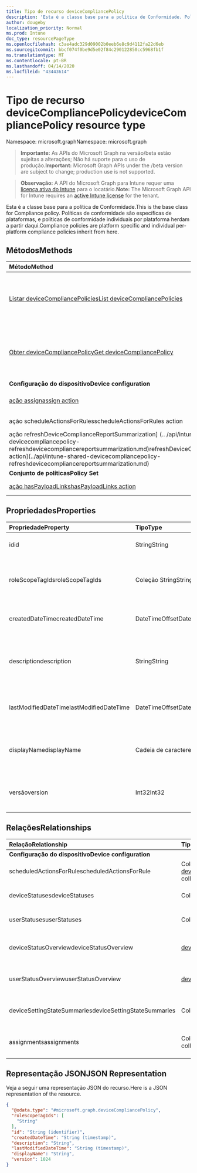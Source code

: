 ```yaml
---
title: Tipo de recurso deviceCompliancePolicy
description: 'Esta é a classe base para a política de Conformidade. Políticas de conformidade são específicas de plataformas, e políticas de conformidade individuais por plataforma herdam a partir daqui. '
author: dougeby
localization_priority: Normal
ms.prod: Intune
doc_type: resourcePageType
ms.openlocfilehash: c3ae4adc329d09002b0eeb6e8c9d4112fa22d6eb
ms.sourcegitcommit: bbcf074f0be9d5e02f84c290122850cc5968fb1f
ms.translationtype: MT
ms.contentlocale: pt-BR
ms.lasthandoff: 04/14/2020
ms.locfileid: "43443614"
---
```

# <a name="devicecompliancepolicy-resource-type"></a><span data-ttu-id="0ac98-104">Tipo de recurso deviceCompliancePolicy</span><span class="sxs-lookup"><span data-stu-id="0ac98-104">deviceCompliancePolicy resource type</span></span>

<span data-ttu-id="0ac98-105">Namespace: microsoft.graph</span><span class="sxs-lookup"><span data-stu-id="0ac98-105">Namespace: microsoft.graph</span></span>

> <span data-ttu-id="0ac98-106">**Importante:** As APIs do Microsoft Graph na versão/beta estão sujeitas a alterações; Não há suporte para o uso de produção.</span><span class="sxs-lookup"><span data-stu-id="0ac98-106">**Important:** Microsoft Graph APIs under the /beta version are subject to change; production use is not supported.</span></span>

> <span data-ttu-id="0ac98-107">**Observação:** A API do Microsoft Graph para Intune requer uma [licença ativa do Intune](https://go.microsoft.com/fwlink/?linkid=839381) para o locatário.</span><span class="sxs-lookup"><span data-stu-id="0ac98-107">**Note:** The Microsoft Graph API for Intune requires an [active Intune license](https://go.microsoft.com/fwlink/?linkid=839381) for the tenant.</span></span>

<span data-ttu-id="0ac98-108">Esta é a classe base para a política de Conformidade.</span><span class="sxs-lookup"><span data-stu-id="0ac98-108">This is the base class for Compliance policy.</span></span> <span data-ttu-id="0ac98-109">Políticas de conformidade são específicas de plataformas, e políticas de conformidade individuais por plataforma herdam a partir daqui.</span><span class="sxs-lookup"><span data-stu-id="0ac98-109">Compliance policies are platform specific and individual per-platform compliance policies inherit from here.</span></span> 

## <a name="methods"></a><span data-ttu-id="0ac98-110">Métodos</span><span class="sxs-lookup"><span data-stu-id="0ac98-110">Methods</span></span>
|<span data-ttu-id="0ac98-111">Método</span><span class="sxs-lookup"><span data-stu-id="0ac98-111">Method</span></span>|<span data-ttu-id="0ac98-112">Tipo de retorno</span><span class="sxs-lookup"><span data-stu-id="0ac98-112">Return Type</span></span>|<span data-ttu-id="0ac98-113">Descrição</span><span class="sxs-lookup"><span data-stu-id="0ac98-113">Description</span></span>|
|:---|:---|:---|
|[<span data-ttu-id="0ac98-114">Listar deviceCompliancePolicies</span><span class="sxs-lookup"><span data-stu-id="0ac98-114">List deviceCompliancePolicies</span></span>](../api/intune-shared-devicecompliancepolicy-list.md)|<span data-ttu-id="0ac98-115">Coleção [deviceCompliancePolicy](../resources/intune-shared-devicecompliancepolicy.md)</span><span class="sxs-lookup"><span data-stu-id="0ac98-115">[deviceCompliancePolicy](../resources/intune-shared-devicecompliancepolicy.md) collection</span></span>|<span data-ttu-id="0ac98-116">Lista propriedades e relações dos objetos [deviceCompliancePolicy](../resources/intune-shared-devicecompliancepolicy.md).</span><span class="sxs-lookup"><span data-stu-id="0ac98-116">List properties and relationships of the [deviceCompliancePolicy](../resources/intune-shared-devicecompliancepolicy.md) objects.</span></span>|
|[<span data-ttu-id="0ac98-117">Obter deviceCompliancePolicy</span><span class="sxs-lookup"><span data-stu-id="0ac98-117">Get deviceCompliancePolicy</span></span>](../api/intune-shared-devicecompliancepolicy-get.md)|[<span data-ttu-id="0ac98-118">deviceCompliancePolicy</span><span class="sxs-lookup"><span data-stu-id="0ac98-118">deviceCompliancePolicy</span></span>](../resources/intune-shared-devicecompliancepolicy.md)|<span data-ttu-id="0ac98-119">Propriedades de leitura e relações do objeto [deviceCompliancePolicy](../resources/intune-shared-devicecompliancepolicy.md).</span><span class="sxs-lookup"><span data-stu-id="0ac98-119">Read properties and relationships of the [deviceCompliancePolicy](../resources/intune-shared-devicecompliancepolicy.md) object.</span></span>|
|<span data-ttu-id="0ac98-120">**Configuração do dispositivo**</span><span class="sxs-lookup"><span data-stu-id="0ac98-120">**Device configuration**</span></span>|
|[<span data-ttu-id="0ac98-121">ação assign</span><span class="sxs-lookup"><span data-stu-id="0ac98-121">assign action</span></span>](../api/intune-shared-devicecompliancepolicy-assign.md)|<span data-ttu-id="0ac98-122">Coleção [deviceCompliancePolicyAssignment](../resources/intune-deviceconfig-devicecompliancepolicyassignment.md)</span><span class="sxs-lookup"><span data-stu-id="0ac98-122">[deviceCompliancePolicyAssignment](../resources/intune-deviceconfig-devicecompliancepolicyassignment.md) collection</span></span>|<span data-ttu-id="0ac98-123">Ainda não documentado</span><span class="sxs-lookup"><span data-stu-id="0ac98-123">Not yet documented</span></span>|
|<span data-ttu-id="0ac98-124">ação scheduleActionsForRules</span><span class="sxs-lookup"><span data-stu-id="0ac98-124">scheduleActionsForRules action</span></span>|<span data-ttu-id="0ac98-125">Nenhuma</span><span class="sxs-lookup"><span data-stu-id="0ac98-125">None</span></span>|<span data-ttu-id="0ac98-126">Ainda não documentado</span><span class="sxs-lookup"><span data-stu-id="0ac98-126">Not yet documented</span></span>|
|<span data-ttu-id="0ac98-127">ação refreshDeviceComplianceReportSummarization] (.. /api/intune-shared-devicecompliancepolicy-refreshdevicecompliancereportsummarization.md)</span><span class="sxs-lookup"><span data-stu-id="0ac98-127">refreshDeviceComplianceReportSummarization action](../api/intune-shared-devicecompliancepolicy-refreshdevicecompliancereportsummarization.md)</span></span>|<span data-ttu-id="0ac98-128">Nenhuma</span><span class="sxs-lookup"><span data-stu-id="0ac98-128">None</span></span>|<span data-ttu-id="0ac98-129">Ainda não documentado</span><span class="sxs-lookup"><span data-stu-id="0ac98-129">Not yet documented</span></span>|
|<span data-ttu-id="0ac98-130">**Conjunto de políticas**</span><span class="sxs-lookup"><span data-stu-id="0ac98-130">**Policy Set**</span></span>|
|[<span data-ttu-id="0ac98-131">ação hasPayloadLinks</span><span class="sxs-lookup"><span data-stu-id="0ac98-131">hasPayloadLinks action</span></span>](../api/intune-shared-devicecompliancepolicy-haspayloadlinks.md)|<span data-ttu-id="0ac98-132">coleção [hasPayloadLinkResultItem](../resources/intune-policyset-haspayloadlinkresultitem.md)</span><span class="sxs-lookup"><span data-stu-id="0ac98-132">[hasPayloadLinkResultItem](../resources/intune-policyset-haspayloadlinkresultitem.md) collection</span></span>|<span data-ttu-id="0ac98-133">Ainda não documentado</span><span class="sxs-lookup"><span data-stu-id="0ac98-133">Not yet documented</span></span>|

## <a name="properties"></a><span data-ttu-id="0ac98-134">Propriedades</span><span class="sxs-lookup"><span data-stu-id="0ac98-134">Properties</span></span>
|<span data-ttu-id="0ac98-135">Propriedade</span><span class="sxs-lookup"><span data-stu-id="0ac98-135">Property</span></span>|<span data-ttu-id="0ac98-136">Tipo</span><span class="sxs-lookup"><span data-stu-id="0ac98-136">Type</span></span>|<span data-ttu-id="0ac98-137">Descrição</span><span class="sxs-lookup"><span data-stu-id="0ac98-137">Description</span></span>|
|:---|:---|:---|
|<span data-ttu-id="0ac98-138">id</span><span class="sxs-lookup"><span data-stu-id="0ac98-138">id</span></span>|<span data-ttu-id="0ac98-139">String</span><span class="sxs-lookup"><span data-stu-id="0ac98-139">String</span></span>|<span data-ttu-id="0ac98-140">Chave da entidade.</span><span class="sxs-lookup"><span data-stu-id="0ac98-140">Key of the entity.</span></span>|
|<span data-ttu-id="0ac98-141">roleScopeTagIds</span><span class="sxs-lookup"><span data-stu-id="0ac98-141">roleScopeTagIds</span></span>|<span data-ttu-id="0ac98-142">Coleção String</span><span class="sxs-lookup"><span data-stu-id="0ac98-142">String collection</span></span>|<span data-ttu-id="0ac98-143">Lista de marcas de escopo para esta instância de entidade.</span><span class="sxs-lookup"><span data-stu-id="0ac98-143">List of Scope Tags for this Entity instance.</span></span>|
|<span data-ttu-id="0ac98-144">createdDateTime</span><span class="sxs-lookup"><span data-stu-id="0ac98-144">createdDateTime</span></span>|<span data-ttu-id="0ac98-145">DateTimeOffset</span><span class="sxs-lookup"><span data-stu-id="0ac98-145">DateTimeOffset</span></span>|<span data-ttu-id="0ac98-146">DateTime em que o objeto foi criado.</span><span class="sxs-lookup"><span data-stu-id="0ac98-146">DateTime the object was created.</span></span>|
|<span data-ttu-id="0ac98-147">description</span><span class="sxs-lookup"><span data-stu-id="0ac98-147">description</span></span>|<span data-ttu-id="0ac98-148">String</span><span class="sxs-lookup"><span data-stu-id="0ac98-148">String</span></span>|<span data-ttu-id="0ac98-149">Descrição fornecida pelo administrador da Configuração do dispositivo.</span><span class="sxs-lookup"><span data-stu-id="0ac98-149">Admin provided description of the Device Configuration.</span></span>|
|<span data-ttu-id="0ac98-150">lastModifiedDateTime</span><span class="sxs-lookup"><span data-stu-id="0ac98-150">lastModifiedDateTime</span></span>|<span data-ttu-id="0ac98-151">DateTimeOffset</span><span class="sxs-lookup"><span data-stu-id="0ac98-151">DateTimeOffset</span></span>|<span data-ttu-id="0ac98-152">DateTime da última modificação do objeto.</span><span class="sxs-lookup"><span data-stu-id="0ac98-152">DateTime the object was last modified.</span></span>|
|<span data-ttu-id="0ac98-153">displayName</span><span class="sxs-lookup"><span data-stu-id="0ac98-153">displayName</span></span>|<span data-ttu-id="0ac98-154">Cadeia de caracteres</span><span class="sxs-lookup"><span data-stu-id="0ac98-154">String</span></span>|<span data-ttu-id="0ac98-155">O administrador forneceu o nome da Configuração do dispositivo.</span><span class="sxs-lookup"><span data-stu-id="0ac98-155">Admin provided name of the device configuration.</span></span>|
|<span data-ttu-id="0ac98-156">versão</span><span class="sxs-lookup"><span data-stu-id="0ac98-156">version</span></span>|<span data-ttu-id="0ac98-157">Int32</span><span class="sxs-lookup"><span data-stu-id="0ac98-157">Int32</span></span>|<span data-ttu-id="0ac98-158">Versão da configuração do dispositivo.</span><span class="sxs-lookup"><span data-stu-id="0ac98-158">Version of the device configuration.</span></span>|

## <a name="relationships"></a><span data-ttu-id="0ac98-159">Relações</span><span class="sxs-lookup"><span data-stu-id="0ac98-159">Relationships</span></span>
|<span data-ttu-id="0ac98-160">Relação</span><span class="sxs-lookup"><span data-stu-id="0ac98-160">Relationship</span></span>|<span data-ttu-id="0ac98-161">Tipo</span><span class="sxs-lookup"><span data-stu-id="0ac98-161">Type</span></span>|<span data-ttu-id="0ac98-162">Descrição</span><span class="sxs-lookup"><span data-stu-id="0ac98-162">Description</span></span>|
|:---|:---|:---|
|<span data-ttu-id="0ac98-163">**Configuração do dispositivo**</span><span class="sxs-lookup"><span data-stu-id="0ac98-163">**Device configuration**</span></span>|
|<span data-ttu-id="0ac98-164">scheduledActionsForRule</span><span class="sxs-lookup"><span data-stu-id="0ac98-164">scheduledActionsForRule</span></span>|<span data-ttu-id="0ac98-165">Coleção [deviceComplianceScheduledActionForRule](../resources/intune-deviceconfig-devicecompliancescheduledactionforrule.md)</span><span class="sxs-lookup"><span data-stu-id="0ac98-165">[deviceComplianceScheduledActionForRule](../resources/intune-deviceconfig-devicecompliancescheduledactionforrule.md) collection</span></span>|<span data-ttu-id="0ac98-166">A lista de ações agendadas para essa regra</span><span class="sxs-lookup"><span data-stu-id="0ac98-166">The list of scheduled action for this rule</span></span>|
|<span data-ttu-id="0ac98-167">deviceStatuses</span><span class="sxs-lookup"><span data-stu-id="0ac98-167">deviceStatuses</span></span>|<span data-ttu-id="0ac98-168">Coleção [deviceComplianceDeviceStatus](../resources/intune-deviceconfig-devicecompliancedevicestatus.md)</span><span class="sxs-lookup"><span data-stu-id="0ac98-168">[deviceComplianceDeviceStatus](../resources/intune-deviceconfig-devicecompliancedevicestatus.md) collection</span></span>|<span data-ttu-id="0ac98-169">Lista de DeviceComplianceDeviceStatus.</span><span class="sxs-lookup"><span data-stu-id="0ac98-169">List of DeviceComplianceDeviceStatus.</span></span>|
|<span data-ttu-id="0ac98-170">userStatuses</span><span class="sxs-lookup"><span data-stu-id="0ac98-170">userStatuses</span></span>|<span data-ttu-id="0ac98-171">Coleção [deviceComplianceUserStatus](../resources/intune-deviceconfig-devicecomplianceuserstatus.md)</span><span class="sxs-lookup"><span data-stu-id="0ac98-171">[deviceComplianceUserStatus](../resources/intune-deviceconfig-devicecomplianceuserstatus.md) collection</span></span>|<span data-ttu-id="0ac98-172">Lista de DeviceComplianceUserStatus.</span><span class="sxs-lookup"><span data-stu-id="0ac98-172">List of DeviceComplianceUserStatus.</span></span>|
|<span data-ttu-id="0ac98-173">deviceStatusOverview</span><span class="sxs-lookup"><span data-stu-id="0ac98-173">deviceStatusOverview</span></span>|[<span data-ttu-id="0ac98-174">deviceComplianceDeviceOverview</span><span class="sxs-lookup"><span data-stu-id="0ac98-174">deviceComplianceDeviceOverview</span></span>](../resources/intune-deviceconfig-devicecompliancedeviceoverview.md)|<span data-ttu-id="0ac98-175">Visão geral de status de dispositivos para conformidade de dispositivos</span><span class="sxs-lookup"><span data-stu-id="0ac98-175">Device compliance devices status overview</span></span>|
|<span data-ttu-id="0ac98-176">userStatusOverview</span><span class="sxs-lookup"><span data-stu-id="0ac98-176">userStatusOverview</span></span>|[<span data-ttu-id="0ac98-177">deviceComplianceUserOverview</span><span class="sxs-lookup"><span data-stu-id="0ac98-177">deviceComplianceUserOverview</span></span>](../resources/intune-deviceconfig-devicecomplianceuseroverview.md)|<span data-ttu-id="0ac98-178">Visão geral de status de usuários para conformidade de dispositivos</span><span class="sxs-lookup"><span data-stu-id="0ac98-178">Device compliance users status overview</span></span>|
|<span data-ttu-id="0ac98-179">deviceSettingStateSummaries</span><span class="sxs-lookup"><span data-stu-id="0ac98-179">deviceSettingStateSummaries</span></span>|<span data-ttu-id="0ac98-180">Coleção [settingStateDeviceSummary](../resources/intune-deviceconfig-settingstatedevicesummary.md)</span><span class="sxs-lookup"><span data-stu-id="0ac98-180">[settingStateDeviceSummary](../resources/intune-deviceconfig-settingstatedevicesummary.md) collection</span></span>|<span data-ttu-id="0ac98-181">Resumo do dispositivo para estado de configuração de conformidade</span><span class="sxs-lookup"><span data-stu-id="0ac98-181">Compliance Setting State Device Summary</span></span>|
|<span data-ttu-id="0ac98-182">assignments</span><span class="sxs-lookup"><span data-stu-id="0ac98-182">assignments</span></span>|<span data-ttu-id="0ac98-183">Coleção [deviceCompliancePolicyAssignment](../resources/intune-deviceconfig-devicecompliancepolicyassignment.md)</span><span class="sxs-lookup"><span data-stu-id="0ac98-183">[deviceCompliancePolicyAssignment](../resources/intune-deviceconfig-devicecompliancepolicyassignment.md) collection</span></span>|<span data-ttu-id="0ac98-184">A coleção de atribuições para essa política de conformidade.</span><span class="sxs-lookup"><span data-stu-id="0ac98-184">The collection of assignments for this compliance policy.</span></span>|

## <a name="json-representation"></a><span data-ttu-id="0ac98-185">Representação JSON</span><span class="sxs-lookup"><span data-stu-id="0ac98-185">JSON Representation</span></span>
<span data-ttu-id="0ac98-186">Veja a seguir uma representação JSON do recurso.</span><span class="sxs-lookup"><span data-stu-id="0ac98-186">Here is a JSON representation of the resource.</span></span>
<!-- {
  "blockType": "resource",
  "keyProperty": "id",
  "@odata.type": "microsoft.graph.deviceCompliancePolicy"
}
-->
``` json
{
  "@odata.type": "#microsoft.graph.deviceCompliancePolicy",
  "roleScopeTagIds": [
    "String"
  ],
  "id": "String (identifier)",
  "createdDateTime": "String (timestamp)",
  "description": "String",
  "lastModifiedDateTime": "String (timestamp)",
  "displayName": "String",
  "version": 1024
}
```



